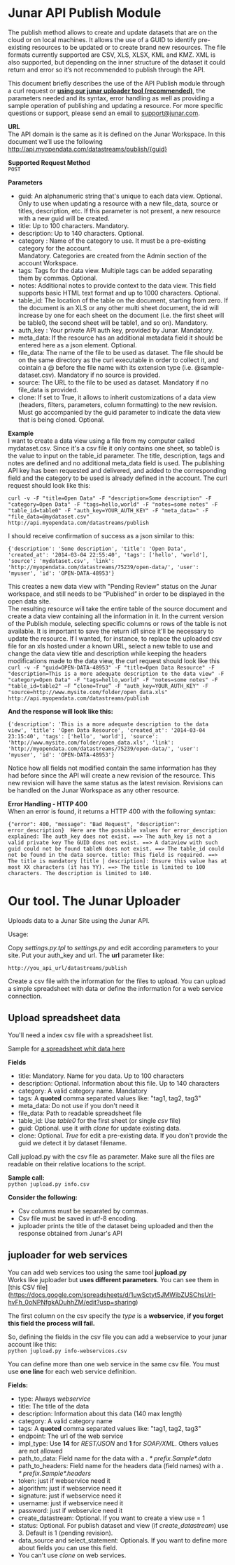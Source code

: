 Junar API Publish Module 
========================

The publish method allows to create and update datasets that are on the cloud or on local machines. It allows the use of a GUID to identify pre-existing resources to be updated or to create brand new resources. The file formats currently supported are CSV, XLS, XLSX, KML and KMZ. XML is also supported, but depending on the inner structure of the dataset it could return and error so it’s not recommended to publish through the API.  
  
This document briefly describes the use of the API Publish module through a curl request or [**using our junar uploader tool (recommended)**](#ourtool), the parameters needed and its syntax, error handling as well as providing a sample operation of publishing and updating a resource. For more specific questions or support, please send an email to support@junar.com.  
  
  
**URL**  
The API domain is the same as it is defined on the Junar Workspace. In this document we’ll use the following 
http://api.myopendata.com/datastreams/publish/{guid}  
  
**Supported Request Method**  
  `POST`
  
**Parameters**  
  * guid: An alphanumeric string that's unique to each data view. Optional. Only to use when updating a resource with a new file_data, source or titles, description, etc. If this parameter is not present, a new resource with a new guid will be created.  
  * title: Up to 100 characters. Mandatory.  
  * description: Up to 140 characters. Optional.  
  * category : Name of the category to use. It must be a pre-existing category for the account.  
Mandatory. Categories are created from the Admin section of the account Workspace.  
  * tags: Tags for the data view. Multiple tags can be added separating them by commas. Optional.  
  * notes: Additional notes to provide context to the data view. This field supports basic HTML text format and up to 1000 characters. Optional.  
  * table_id: The location of the table on the document, starting from zero. If the document is an XLS or any other multi sheet document, the id will increase by one for each sheet on the document (i.e. the first sheet will be table0, the second sheet will be table1, and so on). Mandatory.  
  * auth_key : Your private API auth key, provided by Junar. Mandatory. 
  * meta_data: If the resource has an additional metadata field it should be entered here as a json element. Optional.  
  * file_data: The name of the file to be used as dataset. The file should be on the same directory as the curl executable in order to collect it, and cointain a @ before the file name with its extension type (i.e. @sample-dataset.csv). Mandatory if no source is provided.  
  * source: The URL to the file to be used as dataset. Mandatory if no file_data is provided. 
  * clone: If set to True, it allows to inherit customizations of a data view (headers, filters, parameters, column formatting) to the new revision. Must go accompanied by the guid parameter to indicate the data view that is being cloned. Optional.  
  
**Example**  
I want to create a data view using a file from my computer called mydataset.csv. Since it's a csv file it only contains one sheet, so table0 is the value to input on the table_id parameter. The title, description, tags and notes are defined and no additional meta_data field is used. The publishing API key has been requested and delivered, and added to the corresponding field and the category to be used is already defined in the account. The curl request should look like this:  
  
  `curl -v -F "title=Open Data" -F "description=Some description" -F "category=Open Data" -F "tags=hello,world" -F "notes=some notes" -F "table_id=table0" -F "auth_key=YOUR_AUTH_KEY" -F "meta_data=" -F "file_data=@mydataset.csv" http://api.myopendata.com/datastreams/publish`  
  
I should receive confirmation of success as a json similar to this: 

  `{'description': 'Some description', 'title': 'Open Data', 'created_at': '2014-03-04 22:55:40', 'tags': ['hello', 'world'], 'source': 'mydataset.csv', 'link': 'http://myopendata.com/datastreams/75239/open-data/', 'user': 'myuser', 'id': 'OPEN-DATA-48953'}`  
  
This creates a new data view with "Pending Review" status on the Junar workspace, and still needs to be “Published” in order to be displayed in the open data site.  
The resulting resource will take the entire table of the source document and create a data view containing all the information in it. In the current version of the Publish module, selecting specific columns or rows of the table is not available. It is important to save the return id1 since it'll be necessary to update the resource. If I wanted, for instance, to replace the uploaded csv file for an xls hosted under a known URL, select a new table to use and change the data view title and description while keeping the headers modifications made to the data view, the curl request should look like this 
  `curl -v -F "guid=OPEN-DATA-48953" -F "title=Open Data Resource" -F "description=This is a more adequate description to the data view" -F "category=Open Data" -F "tags=hello,world" -F "notes=some notes" -F "table_id=table2" –F “clone=True” -F "auth_key=YOUR_AUTH_KEY" -F "source=http://www.mysite.com/folder/open_data.xls" http://api.myopendata.com/datastreams/publish`  
  
**And the response will look like this:**  
  
  `{'description': 'This is a more adequate description to the data view', 'title': 'Open Data Resource', 'created_at': '2014-03-04 23:15:40', 'tags': ['hello', 'world'], 'source': 'http://www.mysite.com/folder/open_data.xls', 'link': 
'http://myopendata.com/datastreams/75239/open-data/', 'user': 'myuser', 'id': 'OPEN-DATA-48953'}`  
   
Notice how all fields not modified contain the same information has they had before since the API will create a new revision of the resource. This new revision will have the same status as the latest revision. Revisions can be handled on the Junar Workspace as any other resource.  
  
**Error Handling - HTTP 400**  
When an error is found, it returns a HTTP 400 with the following syntax:  
  
  `{"error": 400, "message": "Bad Request", "description": error_description} 
Here are the possible values for error_description explained: The auth_key does not exist. ==> The auth_key is not a valid private key The GUID does not exist. ==> A dataview with such guid could not be found tableN does not exist. ==> The table_id could not be found in the data source. title: This field is required. ==> The title is mandatory [title | description]: Ensure this value has at most XX characters (it has YY). ==> The title is limited to 100 characters. The description is limited to 140.` 
  
  
Our tool. The Junar Uploader
==============

Uploads data to a Junar Site using the Junar API.

Usage:

Copy *settings.py.tpl* to *settings.py* and edit according parameters to your site. Put your auth_key and url.
The **url** parameter like:  

  `http://you_api_url/datastreams/publish`  

Create a csv file with the information for the files to upload.
You can upload a simple spreadsheet with data or define the information for a web service connection.

### <a name="ourtool"></a>
Upload spreadsheet data
-----------------------

You'll need a index csv file with a spreadsheet list.  

Sample for [a spreadsheet whit data here](https://docs.google.com/a/okfn.org/spreadsheet/ccc?key=0Aq9agjil66PydGFaRERZOVBEam5KMUFIM1dKVklrRlE#gid=0)  

**Fields**  

 * title: Mandatory. Name for you data. Up to 100 characters
 * description: Optional. Information about this file. Up to 140 characters
 * category: A valid category name. Mandatory
 * tags: A **quoted** comma separated values like: "tag1, tag2, tag3"
 * meta_data: Do not use if you don't need it
 * file_data: Path to readable spreadsheet file
 * table_id: Use *table0* for the first sheet (or single *csv* file)
 * guid: Optional. use it with *clone* for update existing data.
 * clone: Optional. *True* for edit a pre-existing data. If you don't provide the guid we detect it by dataset filename.

Call jupload.py with the csv file as parameter. Make sure all the files are readable on their relative locations to the script.

**Sample call:**  
  `python jupload.py info.csv`  

**Consider the following:**  
  * Csv columns must be separated by commas.  
  * Csv file must be saved in utf-8 encoding.  
  * juploader prints the title of the dataset being uploaded and then the response obtained from Junar's API  


juploader for web services
--------------------------------

You can add web services too using the same tool **jupload.py**  
Works like juploader but **uses different parameters**. You can see them in [this CSV file] (https://docs.google.com/spreadsheets/d/1uwSctyt5JMWibZUSChsUrI-hvFh_0oNPNfgkADuhhZM/edit?usp=sharing)  
  
The first column on the csv specify the *type* is a **webservice**, **if you forget this field the process will fail.**  
  
So, defining the fields in the csv file you can add a webservice to your junar account like this:  
  `python jupload.py info-webservices.csv`

You can define more than one web service in the same csv file. You must use **one line** for each web service definition.

**Fields:**  
  * type:  Always *webservice*  
  * title:  The title of the data  
  * description:  Information about this data (140 max length)  
  * category: A valid category name  
  * tags: A **quoted** comma separated values like: "tag1, tag2, tag3"
  * endpoint: The url of the web service  
  * impl_type: Use **14** for *REST/JSON* and **1** for *SOAP/XML*. Others values are not allowed  
  * path_to_data:  Field name for the data with a *$.* prefix. Sample *$.data*  
  * path_to_headers: Field name for the headers data (field names) with a *$.* prefix. Sample *$.headers*  
  * token: just if webservice need it  
  * algorithm: just if webservice need it  
  * signature: just if webservice need it  
  * username: just if webservice need it  
  * password: just if webservice need it  
  * create_datastream: Optional. If you want to create a view use = 1  
  * status: Optional. For publish dataset and view (if *create_datastream*) use 3. Default is 1 (pending revision).  
  * data_source and select_statement: Optionals. If you want to define more about fields you can use this field.  
  * You can't use *clone* on web services.  
  
  


